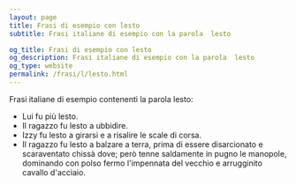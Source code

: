 ```yaml
---
layout: page
title: Frasi di esempio con lesto 
subtitle: Frasi italiane di esempio con la parola  lesto

og_title: Frasi di esempio con lesto 
og_description: Frasi italiane di esempio con la parola  lesto
og_type: website
permalink: /frasi/l/lesto.html
---
```


Frasi italiane di esempio contenenti la parola lesto:


- Lui fu più lesto.
- Il ragazzo fu lesto a ubbidire.
- Izzy fu lesto a girarsi e a risalire le scale di corsa.
- Il ragazzo fu lesto a balzare a terra, prima di essere disarcionato e scaraventato chissà dove; però tenne saldamente in pugno le manopole, dominando con polso fermo l'impennata del vecchio e arrugginito cavallo d'acciaio.
